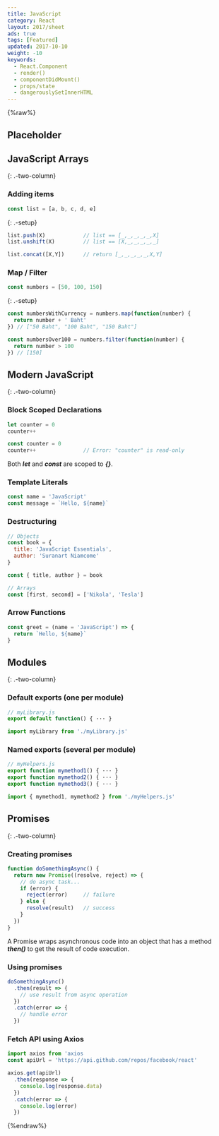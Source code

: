 ```yaml
---
title: JavaScript
category: React
layout: 2017/sheet
ads: true
tags: [Featured]
updated: 2017-10-10
weight: -10
keywords:
  - React.Component
  - render()
  - componentDidMount()
  - props/state
  - dangerouslySetInnerHTML
---
```


{%raw%}

## Placeholder

## JavaScript Arrays

{: .-two-column}

### Adding items

```js
const list = [a, b, c, d, e]
```
{: .-setup}

```js
list.push(X)            // list == [_,_,_,_,_,X]
list.unshift(X)         // list == [X,_,_,_,_,_]
```

```js
list.concat([X,Y])      // return [_,_,_,_,_,X,Y]
```

### Map / Filter

```js
const numbers = [50, 100, 150]
```
{: .-setup}

```js
const numbersWithCurrency = numbers.map(function(number) {
  return number + ' Baht'
}) // ["50 Baht", "100 Baht", "150 Baht"]
```

```js
const numbersOver100 = numbers.filter(function(number) {
  return number > 100
}) // [150]
```

## Modern JavaScript

{: .-two-column}

### Block Scoped Declarations

```js
let counter = 0
counter++
```

```js
const counter = 0
counter++               // Error: "counter" is read-only
```

Both ***let*** and ***const*** are scoped to ***{}***.

### Template Literals

```js
const name = 'JavaScript'
const message = `Hello, ${name}`
```

### Destructuring

```js
// Objects
const book = {
  title: 'JavaScript Essentials',
  author: 'Suranart Niamcome'
}

const { title, author } = book
```

```js
// Arrays
const [first, second] = ['Nikola', 'Tesla']
```

### Arrow Functions

```js
const greet = (name = 'JavaScript') => {
  return `Hello, ${name}`
}
```

## Modules

{: .-two-column}

### Default exports (one per module)

```js
// myLibrary.js
export default function() { ··· }
```

```js
import myLibrary from './myLibrary.js'
```

### Named exports (several per module)

```js
// myHelpers.js
export function mymethod1() { ··· }
export function mymethod2() { ··· }
export function mymethod3() { ··· }
```

```js
import { mymethod1, mymethod2 } from './myHelpers.js'
```

## Promises

{: .-two-column}

### Creating promises

```js
function doSomethingAsync() {
  return new Promise((resolve, reject) => {
    // do async task...
    if (error) {
      reject(error)     // failure
    } else {
      resolve(result)   // success
    }
  })
}
```

A Promise wraps asynchronous code into an object that has a method ***then()*** to get the result of code execution.

### Using promises

```js
doSomethingAsync()
  .then(result => { 
    // use result from async operation
  })
  .catch(error => { 
    // handle error
  })
```

### Fetch API using Axios

```js
import axios from 'axios
const apiUrl = 'https://api.github.com/repos/facebook/react'

axios.get(apiUrl)
  .then(response => { 
    console.log(response.data)
  })
  .catch(error => { 
    console.log(error)
  })
```

{%endraw%}
